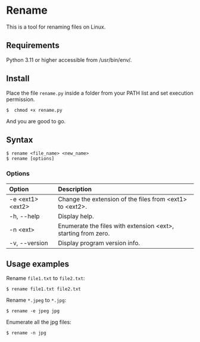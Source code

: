 # Rename

This is a tool for renaming files on Linux.

## Requirements
Python 3.11 or higher accessible from /usr/bin/env/.

## Install

Place the file `rename.py` inside a folder from your PATH list and set execution permission.

```
$  chmod +x rename.py
```

And you are good to go.

## Syntax

```
$ rename <file_name> <new_name>
$ rename [options]
```

### Options

| Option | Description |
|:---|:---|
| -e \<ext1> \<ext2> | Change the extension of the files from \<ext1> to \<ext2>. |
| -h, --help | Display help. |
| -n \<ext> | Enumerate the files with extension \<ext>, starting from zero. |
| -v, --version | Display program version info. |

## Usage examples

Rename `file1.txt` to `file2.txt`:
```
$ rename file1.txt file2.txt
```

Rename `*.jpeg` to `*.jpg`:
```
$ rename -e jpeg jpg
```

Enumerate all the jpg files:
```
$ rename -n jpg
```
